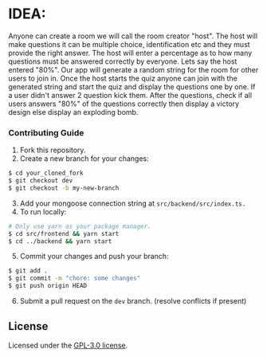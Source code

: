 # IDEA:
Anyone can create a room we will call the room creator "host". The host will make questions it can be multiple choice, identification etc and they must provide the right answer. The host will enter a percentage as to how many questions must be answered correctly by everyone. Lets say the host entered "80%". Our app will generate a random string for the room for other users to join in. Once the host starts the quiz anyone can join with the generated string and start the quiz and display the questions one by one. If a user didn't answer 2 question kick them. After the questions, check if all users answers "80%" of the questions correctly then display a victory design else display an exploding bomb.

### Contributing Guide

1. Fork this repository.
2. Create a new branch for your changes:

```sh
$ cd your_cloned_fork
$ git checkout dev
$ git checkout -b my-new-branch
```

3. Add your mongoose connection string at `src/backend/src/index.ts.`
4. To run locally:

```sh
# Only use yarn as your package manager.
$ cd src/frontend && yarn start
$ cd ../backend && yarn start
```

5. Commit your changes and push your branch:

```sh
$ git add .
$ git commit -m "chore: some changes"
$ git push origin HEAD
```

6. Submit a pull request on the `dev` branch. (resolve conflicts if present)

## License

Licensed under the [GPL-3.0 license](https://github.com/yle11777/quizbomb/blob/main/LICENSE).
